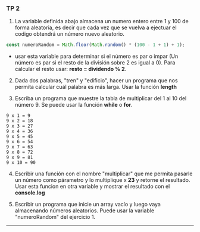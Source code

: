 ### TP 2

1. La variable definida abajo almacena un numero entero entre 1 y 100 de forma aleatoria, es decir que cada vez que se vuelva a ejectuar el codigo obtendrá un número nuevo aleatorio.

```js
const numeroRandom = Math.floor(Math.random() * (100 - 1 + 1) + 1);
```

- usar esta variable para determinar si el número es par o impar (Un número es par si el resto de la división sobre 2 es igual a 0). Para calcular el resto usar: **resto = dividendo % 2**.

2.  Dada dos palabras, "tren" y "edificio", hacer un programa que nos permita calcular cuál palabra es más larga. Usar la función **length**

3.  Escriba un programa que muestre la tabla de multiplicar del 1 al 10 del número 9. Se puede usar la función **while** o **for**.

```
9 x 1 = 9
9 x 2 = 18
9 x 3 = 27
9 x 4 = 36
9 x 5 = 45
9 x 6 = 54
9 x 7 = 63
9 x 8 = 72
9 x 9 = 81
9 x 10 = 90
```

4.  Escribir una función con el nombre "multiplicar" que me permita pasarle un número como párametro y lo multiplique x **23** y retorne el resultado. Usar esta funcion en otra variable y mostrar el resultado con el **console.log**

5.  Escribir un programa que inicie un array vacío y luego vaya almacenando números aleatorios. Puede usar la variable "numeroRandom" del ejercicio 1.

---
